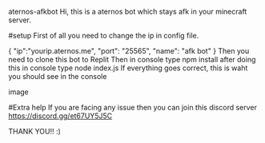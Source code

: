aternos-afkbot
Hi, this is a aternos bot which stays afk in your minecraft server.

#setup First of all you need to change the ip in config file.

{
	"ip":"yourip.aternos.me",
	"port": "25565",
	"name": "afk bot"
}
Then you need to clone this bot to Replit Then in console type npm install after doing this in console type node index.js If everything goes correct, this is waht you should see in the console

image

#Extra help If you are facing any issue then you can join this discord server https://discord.gg/et67UY5J5C

THANK YOU!! :)
